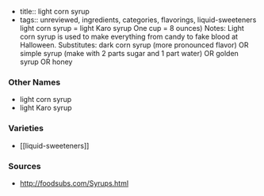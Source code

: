 - title:: light corn syrup
- tags:: unreviewed, ingredients, categories, flavorings, liquid-sweeteners
light corn syrup = light Karo syrup One cup = 8 ounces) Notes: Light corn syrup is used to make everything from candy to fake blood at Halloween. Substitutes: dark corn syrup (more pronounced flavor) OR simple syrup (make with 2 parts sugar and 1 part water) OR golden syrup OR honey

### Other Names

* light corn syrup
* light Karo syrup

### Varieties

* [[liquid-sweeteners]]

### Sources
* http://foodsubs.com/Syrups.html
